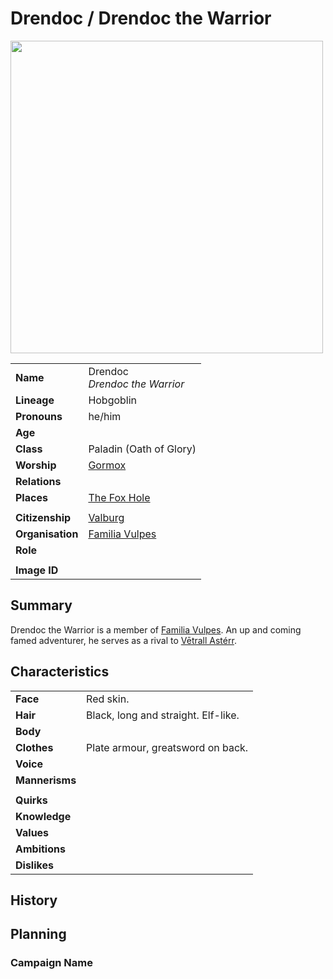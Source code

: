 # Drendoc / Drendoc the Warrior

<img src="https://raw.githubusercontent.com/jesskelsall/astarus-images/main/characters/portraits/imageid.png" height="500" />

|||
| --- | --- |
| **Name** | Drendoc<br>*Drendoc the Warrior* | character.3
| **Lineage** | Hobgoblin |
| **Pronouns** | he/him |
| **Age** | |
| **Class** | Paladin (Oath of Glory) |
| **Worship** | [Gormox](../gods/deities/gormox.md) |
| **Relations** | |
| **Places** | [The Fox Hole](../places/buildings/the-fox-hole.md) |
|||
| **Citizenship** | [Valburg](../civilisations/nilsavnic-alliance/states/valburg.md) |
| **Organisation** | [Familia Vulpes](../organisations/familia-vulpes.md) |
| **Role** | |
|||
| **Image ID** | |

## Summary

Drendoc the Warrior is a member of [Familia Vulpes](../organisations/familia-vulpes.md). An up and coming famed adventurer, he serves as a rival to [Vētrall Astérr](vetrall-asterr.md).

## Characteristics

| | |
| --- | --- |
| **Face** | Red skin. | characteristics.2
| **Hair** | Black, long and straight. Elf-like. |
| **Body** | |
| **Clothes** | Plate armour, greatsword on back. |
| **Voice** | |
| **Mannerisms** | |
| | |
| **Quirks** | |
| **Knowledge** | |
| **Values** | |
| **Ambitions** | |
| **Dislikes** | |

## History

## Planning

### Campaign Name